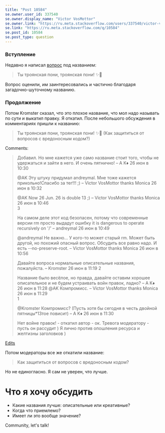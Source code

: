 ```yaml
---
title: "Post 10584"
se.owner.user_id: 337540
se.owner.display_name: "Victor VosMottor"
se.owner.link: "https://ru.meta.stackoverflow.com/users/337540/victor-vosmottor"
se.link: "https://ru.meta.stackoverflow.com/q/10584"
se.post_id: 10584
se.post_type: question
---
```

<h3>Вступление</h3>
<p>Недавно я написал <a href="https://ru.meta.stackoverflow.com/questions/10560/%d0%a2%d1%8b-%d1%82%d1%80%d0%be%d1%8f%d0%bd%d1%81%d0%ba%d0%b0%d1%8f-%d0%bf%d0%be%d0%bd%d0%b8-%d1%82%d1%80%d0%be%d1%8f%d0%bd%d1%81%d0%ba%d0%b0%d1%8f-%d0%bf%d0%be%d0%bd%d0%b8-%d0%9a%d0%b0%d0%ba-%d0%b7%d0%b0%d1%89%d0%b8%d1%82%d0%b8%d1%82%d1%8c%d1%81%d1%8f-%d0%be%d1%82-%d0%b2%d0%be%d0%bf%d1%80%d0%be%d1%81%d0%be%d0%b2-%d1%81-%d0%b2%d1%80%d0%b5%d0%b4%d0%be%d0%bd%d0%be%d1%81%d0%bd%d1%8b%d0%bc?cb=1">вопрос</a> под названием:</p>
<blockquote>
<p>Ты троянская пони, троянская пони! ✨🌙</p>
</blockquote>
<p>Вопрос оценили, им заинтересовались и частично благодаря загадочно-шуточному названию.</p>
<h3>Продолжение</h3>
<p>Потом Kromster сказал, что это плохое название, что мол надо называть по сути и выкатил правку. Я откатил.
После небольшого обсуждения в комментариях пришли к названию:</p>
<blockquote>
<p>Ты троянская пони, троянская пони! ✨🌙 (Как защититься от вопросов с вредоносным кодом?)</p>
</blockquote>
<p>Comments:</p>
<blockquote> 
Добавил. Но мне кажется уже само название стоит того, чтобы не удержаться и зайти в него. И очень пятнично! – A K♦ 26 июн в 10:30
<p>@AK Эту штуку придумал andreymal. Мне тоже кажется прикольно!Спасибо за тег!!! ;) – Victor VosMottor thanks Monica 26 июн в 10:32</p>
<p>@AK Now 26 Jun. 26 is double 13 ;) – Victor VosMottor thanks Monica 26 июн в 10:46<br />
3</p>
<p>На самом деле этот код безопасен, потому что современные версии rm просто выдадут ошибку it is dangerous to operate recursively on '/' – andreymal 26 июн в 10:49</p>
<p>@andreymal Не важно... У кого-то может старый rm. Может быть другой, но похожий опасный вопрос. Обсудить все равно надо. И есть --no-preserve-root. – Victor VosMottor thanks Monica 26 июн в 10:56</p>
<p>Давайте вопроса нормальные описательные названия, пожалуйста. – Kromster 26 июн в 11:19
2</p>
<p>Название было весёлое, но правда, давайте оставим хорошее описательное и не будем устраивать войн правок, ладно? – A K♦ 26 июн в 11:28
@AK Компромисс. – Victor VosMottor thanks Monica 26 июн в 11:29<br />
1</p>
<p>@Kromster Компромисс? (Пусть хотя бы сегодня в честь двойной пятницы*13тое повисит) – A K♦ 26 июн в 11:30</p>
<p>Нет войне правок! - откатил автор - ок. Тревога модератору - пусть он рассудит ) Я лично против опошления ресурса и желтизны заголовков )</p>
</blockquote>
<p><a href="https://ru.meta.stackoverflow.com/posts/10560/revisions">Edits</a></p>
<p>Потом модераторы все же откатили название:</p>
<blockquote>
<p>Как защититься от вопросов с вредоносным кодом?</p>
</blockquote>
<p>Hо не единогласно. Я сам не уверен, что лучше.</p>
<h1>Что я хочу обсудить</h1>
<ul>
<li>Какие названия лучше: описательные или креативные?</li>
<li>Когда что приемлемо?</li>
<li>Имеет ли это вообще значение?</li>
</ul>
<p>Community, let's talk!</p>
